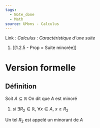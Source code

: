 ```yaml
---
tags:
  - Note_done
  - Math
source: UMons - Calculus
---
```


Link :
_Calculus : Caractéristique d'une suite_
1. [[1.2.5 - Prop = Suite minorée]]
# Version formelle
## Définition
Soit $A \subseteq \mathbb{R}$ 
On dit que $A$ est minoré 
1. si $\exists R_2 \in \mathbb{R},\ \forall x \in A,\ x \ge R_2$

Un tel $R_2$ est appelé un minorant de $A$